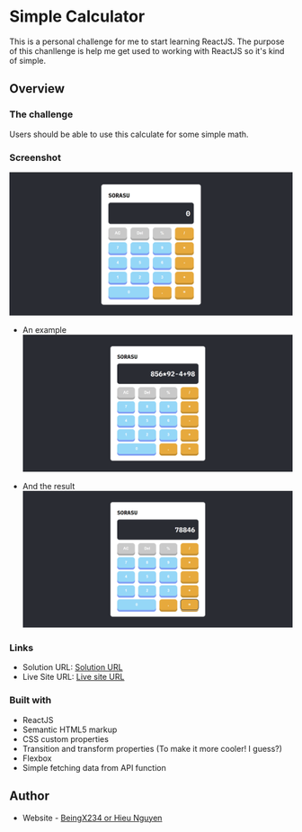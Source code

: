 # Simple Calculator

This is a personal challenge for me to start learning ReactJS. The purpose of this chanllenge is help me get used to working with ReactJS so it's kind of simple.
## Overview

### The challenge

Users should be able to use this calculate for some simple math.

### Screenshot

![In desktop screen size](./public/desktop.png)

- An example 
![In desktop screen size with active states](./public/desktop2.png)

- And the result             
![In mobile screen size](./public/desktop3.png)




### Links

- Solution URL: [Solution URL](https://github.com/BeingX234/Advice-generator-app)
- Live Site URL: [Live site URL](https://beingx234.github.io/Advice-generator-app/)

### Built with

- ReactJS
- Semantic HTML5 markup
- CSS custom properties
- Transition and transform properties (To make it more cooler! I guess?)
- Flexbox
- Simple fetching data from API function


## Author

- Website - [BeingX234 or Hieu Nguyen](https://github.com/BeingX234)


